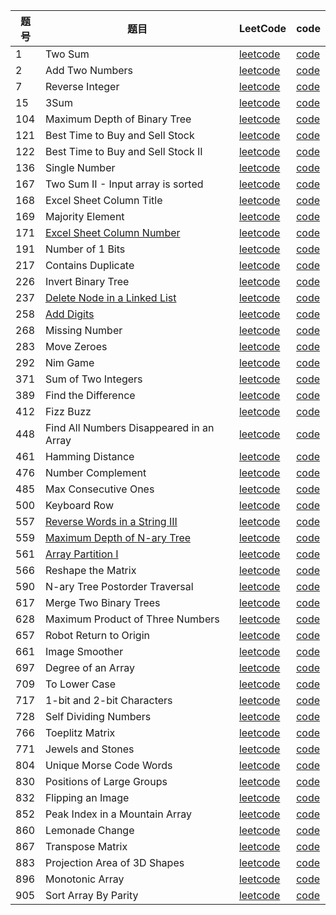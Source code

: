 |题号|题目|LeetCode|code|
|------|------|------|------|
|1|Two Sum|[leetcode](https://leetcode.com/problems/two-sum)|[code](leetcode/TwoSum_1.java)|
|2|Add Two Numbers|[leetcode](https://leetcode.com/problems/add-two-numbers)|[code](leetcode/AddTwoNumbers_2.java)|
|7|Reverse Integer|[leetcode](https://leetcode.com/problems/reverse-integer)|[code](leetcode/ReverseInteger_7.java)|
|15|3Sum|[leetcode](https://leetcode.com/problems/3sum)|[code](leetcode/Sum3_15.java)|
|104|Maximum Depth of Binary Tree|[leetcode](https://leetcode.com/problems/maximum-depth-of-binary-tree)|[code](leetcode/MaximumDepthofBinaryTree_104.java)|
|121|Best Time to Buy and Sell Stock|[leetcode](https://leetcode.com/problems/best-time-to-buy-and-sell-stock)|[code](leetcode/BestTimetoBuyandSellStock_121.java)|
|122|Best Time to Buy and Sell Stock II|[leetcode](https://leetcode.com/problems/best-time-to-buy-and-sell-stock-ii)|[code](leetcode/BestTimetoBuyandSellStockII_122.java)|
|136|Single Number|[leetcode](https://leetcode.com/problems/single-number)|[code](leetcode/SingleNumber_136.java)|
|167|Two Sum II - Input array is sorted|[leetcode](https://leetcode.com/problems/two-sum-ii-input-array-is-sorted)|[code](leetcode/TwoSumII_167.java)|
|168|Excel Sheet Column Title|[leetcode](https://leetcode.com/problems/excel-sheet-column-title)|[code](leetcode/ExcelSheetColumnTitle_168.java)|
|169|Majority Element|[leetcode](https://leetcode.com/problems/majority-element)|[code](leetcode/MajorityElement_169.java)|
|171|[Excel Sheet Column Number](https://my.oschina.net/DBboy/blog/2243745)|[leetcode](https://leetcode.com/problems/excel-sheet-column-number)|[code](leetcode/ExcelSheetColumnNumber_171.java)|
|191|Number of 1 Bits|[leetcode](https://leetcode.com/problems/number-of-1-bits)|[code](leetcode/Numberof1bits_191.java)|
|217|Contains Duplicate|[leetcode](https://leetcode.com/problems/contains-duplicate)|[code](leetcode/ContainsDuplicate_217.java)|
|226|Invert Binary Tree|[leetcode](https://leetcode.com/problems/invert-binary-tree)|[code](leetcode/InvertBinaryTree_226.java)|
|237|[Delete Node in a Linked List](https://my.oschina.net/DBboy/blog/2243950)|[leetcode](https://leetcode.com/problems/delete-node-in-a-linked-list)|[code](leetcode/DeleteNodeinaLinkedList_237.java)|
|258|[Add Digits](https://my.oschina.net/DBboy/blog/2247169)|[leetcode](https://leetcode.com/problems/add-digits)|[code](leetcode/AddDigits_258.java)|
|268|Missing Number|[leetcode](https://leetcode.com/problems/missing-number)|[code](leetcode/MissingNumbers_268.java)|
|283|Move Zeroes|[leetcode](https://leetcode.com/problems/move-zeroes)|[code](leetcode/MoveZeroes_283.java)|
|292|Nim Game|[leetcode](https://leetcode.com/problems/nim-game)|[code](leetcode/NimGame_292.java)|
|371|Sum of Two Integers|[leetcode](https://leetcode.com/problems/sum-of-two-integers)|[code](leetcode/SumofTwoIntegers_371.java)|
|389|Find the Difference|[leetcode](https://leetcode.com/problems/find-the-difference)|[code](leetcode/FindDifference_389.java)|
|412|Fizz Buzz|[leetcode](https://leetcode.com/problems/fizz-buzz)|[code](leetcode/FizzBuzz_412.java)|
|448|Find All Numbers Disappeared in an Array|[leetcode](https://leetcode.com/problems/find-all-numbers-disappeared-in-an-array)|[code](leetcode/FindDisappearedNumbers_448.java)|
|461|Hamming Distance|[leetcode](https://leetcode.com/problems/hamming-distance)|[code](leetcode/HammingDistance_461.java)|
|476|Number Complement|[leetcode](https://leetcode.com/problems/number-complement)|[code](leetcode/NumberCom_476.java)|
|485|Max Consecutive Ones|[leetcode](https://leetcode.com/problems/max-consecutive-ones)|[code](leetcode/MaxConsecutiveOnes_485.java)|
|500|Keyboard Row|[leetcode](https://leetcode.com/problems/keyboard-row)|[code](leetcode/KeyboardRow_500.java)|
|557|[Reverse Words in a String III](https://my.oschina.net/DBboy/blog/2243329)|[leetcode](https://leetcode.com/problems/reverse-words-in-a-string-iii)|[code](leetcode/ReverseWordsinAStringIII_557.java)|
|559|[Maximum Depth of N-ary Tree](https://my.oschina.net/DBboy/blog/2245350)|[leetcode](https://leetcode.com/problems/maximum-depth-of-n-ary-tree)|[code](leetcode/MaximumDepthofNaryTree_559.java)|
|561|[Array Partition I](https://my.oschina.net/DBboy/blog/2247166)|[leetcode](https://leetcode.com/problems/array-partition-i)|[code](leetcode/ArrayPartitionI_561.java)|
|566|Reshape the Matrix|[leetcode](https://leetcode.com/problems/reshape-the-matrix)|[code](leetcode/ReshapeTheMatrix_566.java)|
|590|N-ary Tree Postorder Traversal|[leetcode](https://leetcode.com/problems/n-ary-tree-postorder-traversal)|[code](leetcode/NaryTreepostordertraversal_590.java)|
|617|Merge Two Binary Trees|[leetcode](https://leetcode.com/problems/merge-two-binary-trees)|[code](leetcode/MergeTwoTree_617.java)|
|628|Maximum Product of Three Numbers|[leetcode](https://leetcode.com/problems/maximum-product-of-three-numbers)|[code](leetcode/MaximumProductofThreeNumbers_628.java)|
|657|Robot Return to Origin|[leetcode](https://leetcode.com/problems/robot-return-to-origin)|[code](leetcode/RobotReturn2Origin_657.java)|
|661|Image Smoother|[leetcode](https://leetcode.com/problems/image-smoother)|[code](leetcode/ImageSmoother_661.java)|
|697|Degree of an Array|[leetcode](https://leetcode.com/problems/degree-of-an-array)|[code](leetcode/DegreeofanArray_697.java)|
|709|To Lower Case|[leetcode](https://leetcode.com/problems/to-lower-case)|[code](leetcode/ToLowerCase_709.java)|
|717|1-bit and 2-bit Characters|[leetcode](https://leetcode.com/problems/1-bit-and-2-bit-characters)|[code](leetcode/OneBitCharacter_717.java)|
|728|Self Dividing Numbers|[leetcode](https://leetcode.com/problems/self-dividing-numbers)|[code](leetcode/SaveDividingNumbers_728.java)|
|766|Toeplitz Matrix|[leetcode](https://leetcode.com/problems/toeplitz-matrix)|[code](leetcode/ToeplitzMatrix_766.java)|
|771|Jewels and Stones|[leetcode](https://leetcode.com/problems/jewels-and-stones)|[code](leetcode/JewelsandStones_771.java)|
|804|Unique Morse Code Words|[leetcode](https://leetcode.com/problems/unique-morse-code-words)|[code](leetcode/UniqueMorseCodeWords_804.java)|
|830|Positions of Large Groups|[leetcode](https://leetcode.com/problems/positions-of-large-groups)|[code](leetcode/PositionofLargeGroups_830.java)|
|832|Flipping an Image|[leetcode](https://leetcode.com/problems/flipping-an-image)|[code](leetcode/FlippingAnImage_832.java)|
|852|Peak Index in a Mountain Array|[leetcode](https://leetcode.com/problems/peak-index-in-a-mountain-array)|[code](leetcode/PeakIndexInaMountainArray_852.java)|
|860|Lemonade Change|[leetcode](https://leetcode.com/problems/lemonade-change)|[code](leetcode/LemonadeChange_860.java)|
|867|Transpose Matrix|[leetcode](https://leetcode.com/problems/transpose-matrix)|[code](leetcode/TramsposeMatrix_867.java)|
|883|Projection Area of 3D Shapes|[leetcode](https://leetcode.com/problems/projection-area-of-3d-shapes)|[code](leetcode/ProjectionAreaof3DShapes_883.java)|
|896|Monotonic Array|[leetcode](https://leetcode.com/problems/monotonic-array)|[code](leetcode/MonotonicArray_896.java)|
|905|Sort Array By Parity|[leetcode](https://leetcode.com/problems/sort-array-by-parity)|[code](leetcode/SortArrayByParity_905.java)|
